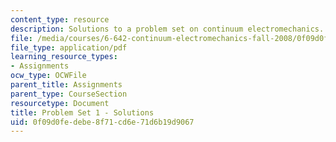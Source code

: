 ```yaml
---
content_type: resource
description: Solutions to a problem set on continuum electromechanics.
file: /media/courses/6-642-continuum-electromechanics-fall-2008/0f09d0fedebe8f71cd6e71d6b19d9067_pset1_soln.pdf
file_type: application/pdf
learning_resource_types:
- Assignments
ocw_type: OCWFile
parent_title: Assignments
parent_type: CourseSection
resourcetype: Document
title: Problem Set 1 - Solutions
uid: 0f09d0fe-debe-8f71-cd6e-71d6b19d9067
---
```

